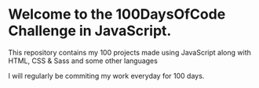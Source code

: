 # Welcome to the 100DaysOfCode Challenge in JavaScript.

This repository contains my 100 projects made using JavaScript along with HTML, CSS & Sass and some other languages

I will regularly be commiting my work everyday for 100 days.
